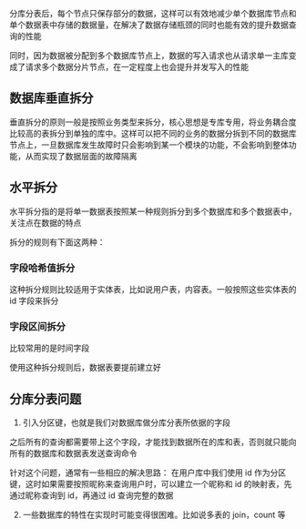 分库分表后，每个节点只保存部分的数据，这样可以有效地减少单个数据库节点和单个数据表中存储的数据量，在解决了数据存储瓶颈的同时也能有效的提升数据查询的性能

同时，因为数据被分配到多个数据库节点上，数据的写入请求也从请求单一主库变成了请求多个数据分片节点，在一定程度上也会提升并发写入的性能

## 数据库垂直拆分
垂直拆分的原则一般是按照业务类型来拆分，核心思想是专库专用，将业务耦合度比较高的表拆分到单独的库中。这样可以把不同的业务的数据分拆到不同的数据库节点上，一旦数据库发生故障时只会影响到某一个模块的功能，不会影响到整体功能，从而实现了数据层面的故障隔离


## 水平拆分
水平拆分指的是将单一数据表按照某一种规则拆分到多个数据库和多个数据表中，关注点在数据的特点

拆分的规则有下面这两种：

### 字段哈希值拆分
这种拆分规则比较适用于实体表，比如说用户表，内容表。一般按照这些实体表的 id 字段来拆分

### 字段区间拆分
比较常用的是时间字段

使用这种拆分规则后，数据表要提前建立好


## 分库分表问题
1. 引入分区键，也就是我们对数据库做分库分表所依据的字段

之后所有的查询都需要带上这个字段，才能找到数据所在的库和表，否则就只能向所有的数据库和数据表发送查询命令

针对这个问题，通常有一些相应的解决思路：
在用户库中我们使用 id 作为分区键，这时如果需要按照昵称来查询用户时，可以建立一个昵称和 id 的映射表，先通过昵称查询到 id，再通过 id 查询完整的数据

2. 一些数据库的特性在实现时可能变得很困难。比如说多表的 join，count 等
